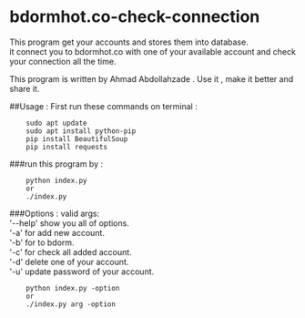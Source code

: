 # bdormhot.co-check-connection

This program get your accounts and stores them into database.<br> 
it connect you to bdormhot.co with one of your available account and check your connection all the time.

This program is written by Ahmad Abdollahzade . Use it , make it better and share it.

##Usage :
First run these commands on terminal :
```
    sudo apt update
    sudo apt install python-pip
    pip install BeautifulSoup
    pip install requests
```
###run this program by :
```
    python index.py
    or
    ./index.py
```
###Options :
valid args:<br>
'--help' show you all of options.<br>
'-a' for add new account.<br>
'-b' for to bdorm.<br>
'-c' for check all added account.<br>
'-d' delete one of your account.<br>
'-u' update password of your account.
```
    python index.py -option
    or 
    ./index.py arg -option
```